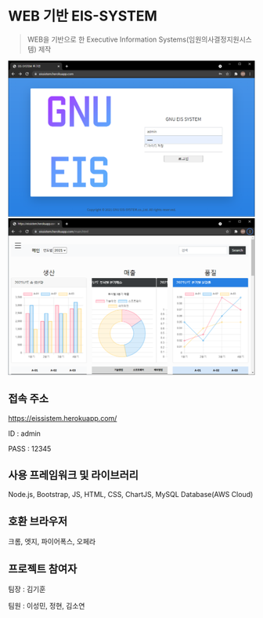 # WEB 기반 EIS-SYSTEM
> WEB을 기반으로 한 Executive Information Systems(임원의사결정지원시스템) 제작

![](header.png)
![](header2.png)

## 접속 주소

https://eissistem.herokuapp.com/

ID : admin

PASS : 12345


## 사용 프레임워크 및 라이브러리

Node.js, Bootstrap, JS, HTML, CSS, ChartJS, MySQL Database(AWS Cloud)

## 호환 브라우저

크롬, 엣지, 파이어폭스, 오페라

## 프로젝트 참여자

팀장 : 김기훈

팀원 : 이성민, 정현, 김소연
